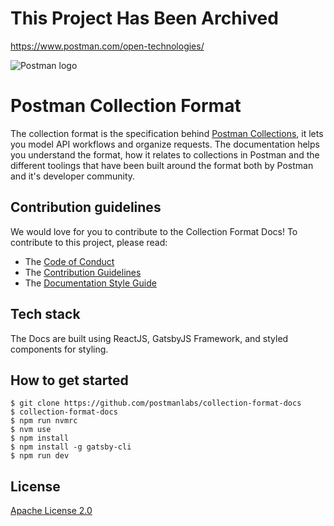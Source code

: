 # This Project Has Been Archived
https://www.postman.com/open-technologies/


![Postman logo](https://assets.getpostman.com/common-share/postman-github-logo.png "Postman logo")

# Postman Collection Format

The collection format is the specification behind [Postman Collections](https://www.postman.com/collection/), it lets you model API workflows and organize requests. The documentation helps you understand the format, how it relates to collections in Postman and the different toolings that have been built around the format both by Postman and it's developer community.

## Contribution guidelines

We would love for you to contribute to the Collection Format Docs! To contribute to this project, please read:

- The [Code of Conduct](https://www.postman.com/code-of-conduct)
- The [Contribution Guidelines](https://github.com/postmanlabs/collection-format-docs/blob/develop/CONTRIBUTING.md)
- The [Documentation Style Guide](https://github.com/postmanlabs/collection-format-docs/blob/develop/DOCS_STYLE_GUIDE.md)

## Tech stack

The Docs are built using ReactJS, GatsbyJS Framework, and styled components for styling.

## How to get started

```
$ git clone https://github.com/postmanlabs/collection-format-docs
$ collection-format-docs
$ npm run nvmrc
$ nvm use
$ npm install
$ npm install -g gatsby-cli
$ npm run dev
```

## License

[Apache License 2.0](https://github.com/postmanlabs/collection-format-docs/blob/develop/LICENSE)
